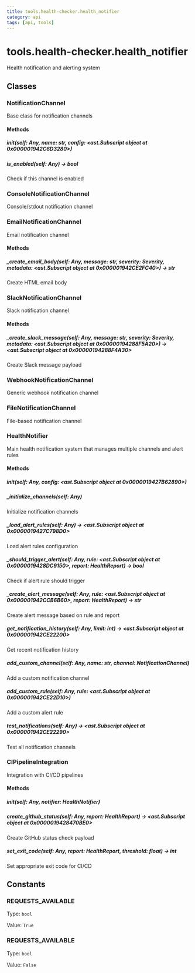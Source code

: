 ```yaml
---
title: tools.health-checker.health_notifier
category: api
tags: [api, tools]
---
```


# tools.health-checker.health_notifier

Health notification and alerting system

## Classes

### NotificationChannel

Base class for notification channels

#### Methods

##### __init__(self: Any, name: str, config: <ast.Subscript object at 0x000001942C6D3280>)



##### is_enabled(self: Any) -> bool

Check if this channel is enabled

### ConsoleNotificationChannel

Console/stdout notification channel

### EmailNotificationChannel

Email notification channel

#### Methods

##### _create_email_body(self: Any, message: str, severity: Severity, metadata: <ast.Subscript object at 0x000001942CE2FC40>) -> str

Create HTML email body

### SlackNotificationChannel

Slack notification channel

#### Methods

##### _create_slack_message(self: Any, message: str, severity: Severity, metadata: <ast.Subscript object at 0x00000194288F5A20>) -> <ast.Subscript object at 0x00000194288F4A30>

Create Slack message payload

### WebhookNotificationChannel

Generic webhook notification channel

### FileNotificationChannel

File-based notification channel

### HealthNotifier

Main health notification system that manages multiple channels and alert rules

#### Methods

##### __init__(self: Any, config: <ast.Subscript object at 0x0000019427B62890>)



##### _initialize_channels(self: Any)

Initialize notification channels

##### _load_alert_rules(self: Any) -> <ast.Subscript object at 0x0000019427C798D0>

Load alert rules configuration

##### _should_trigger_alert(self: Any, rule: <ast.Subscript object at 0x0000019428DC9150>, report: HealthReport) -> bool

Check if alert rule should trigger

##### _create_alert_message(self: Any, rule: <ast.Subscript object at 0x000001942CCB6B60>, report: HealthReport) -> str

Create alert message based on rule and report

##### get_notification_history(self: Any, limit: int) -> <ast.Subscript object at 0x000001942CE22200>

Get recent notification history

##### add_custom_channel(self: Any, name: str, channel: NotificationChannel)

Add a custom notification channel

##### add_custom_rule(self: Any, rule: <ast.Subscript object at 0x000001942CE22D10>)

Add a custom alert rule

##### test_notifications(self: Any) -> <ast.Subscript object at 0x000001942CE22290>

Test all notification channels

### CIPipelineIntegration

Integration with CI/CD pipelines

#### Methods

##### __init__(self: Any, notifier: HealthNotifier)



##### create_github_status(self: Any, report: HealthReport) -> <ast.Subscript object at 0x0000019428470BE0>

Create GitHub status check payload

##### set_exit_code(self: Any, report: HealthReport, threshold: float) -> int

Set appropriate exit code for CI/CD

## Constants

### REQUESTS_AVAILABLE

Type: `bool`

Value: `True`

### REQUESTS_AVAILABLE

Type: `bool`

Value: `False`

